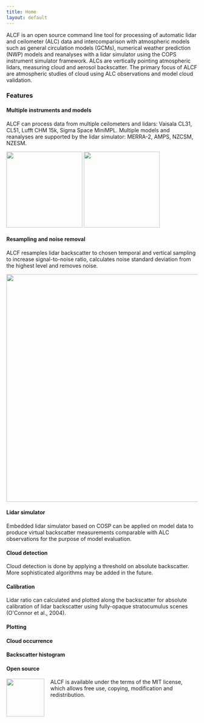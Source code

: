 ```yaml
---
title: Home
layout: default
---
```


<p class="abstract">
ALCF is an open source command line tool for processing of automatic lidar and ceilometer (ALC) data and intercomparison with atmospheric models such as general circulation models (GCMs), numerical weather prediction (NWP) models and reanalyses with a lidar simulator using the COPS instrument simulator framework. ALCs are vertically pointing atmospheric lidars, measuring cloud and aerosol backscatter. The primary focus of ALCF are atmospheric studies of cloud using ALC observations and model cloud validation.
</p>

### Features

#### Multiple instruments and models

ALCF can process data from multiple ceilometers and lidars:
Vaisala CL31, CL51, Lufft CHM 15k, Sigma Space MiniMPL. Multiple models
and reanalyses are supported by the lidar simulator: MERRA-2, AMPS, NZCSM,
NZESM.

<div class="img-flex">
<a href="{% link /img/chm15k_512x.jpg %}"><img src="{% link /img/chm15k_512x.jpg %}" height="200" /></a>
<a href="{% link /img/cl51_512x.jpg %}"><img src="{% link /img/cl51_512x.jpg %}" height="200" /></a>
</div>

#### Resampling and noise removal

ALCF resamples lidar backscatter to chosen temporal and vertical sampling
to increase signal-to-noise ratio, calculates noise standard deviation from
the highest level and removes noise.

<div class="img-flex nospace">
<a href="{% link /img/rutherford14_2014-03-30T00:00:00.png %}"><img src="{% link /img/rutherford14_2014-03-30T00:00:00.png %}" width="600" /></a>
</div>

#### Lidar simulator

Embedded lidar simulator based on COSP can be applied on model data
to produce virtual backscatter measurements comparable with ALC observations
for the purpose of model evaluation.

#### Cloud detection

Cloud detection is done by applying a threshold on absolute backscatter.
More sophisticated algorithms may be added in the future.

#### Calibration

Lidar ratio can calculated and plotted along the backscatter for absolute
calibration of lidar backscatter using fully-opaque stratocumulus scenes
(O'Connor et al., 2004).

#### Plotting

#### Cloud occurrence

#### Backscatter histogram

#### Open source

<img src="{% link /img/osi_mit.png %}" height="100" style="float: left; margin-right: 16px" />

ALCF is available under the terms of the MIT license, which allows free
use, copying, modification and redistribution.
